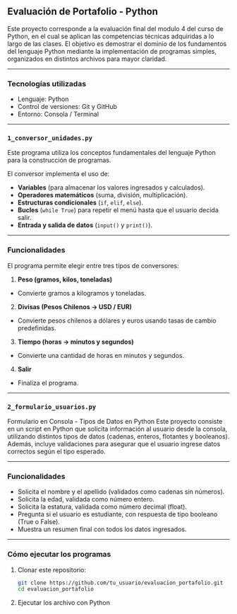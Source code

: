 ## Evaluación de Portafolio - Python

Este proyecto corresponde a la evaluación final del modulo 4 del curso de Python, en el cual se aplican las competencias técnicas adquiridas a lo largo de las clases.
El objetivo es demostrar el dominio de los fundamentos del lenguaje Python mediante la implementación de programas simples, organizados en distintos archivos para mayor claridad.

---

### Tecnologías utilizadas
- Lenguaje: Python
- Control de versiones: Git y GitHub
- Entorno: Consola / Terminal

---

### `1_conversor_unidades.py`

Este programa utiliza los conceptos fundamentales del lenguaje Python para la construcción de programas.

El conversor implementa el uso de:
- **Variables** (para almacenar los valores ingresados y calculados).
- **Operadores matemáticos** (suma, división, multiplicación).
- **Estructuras condicionales** (`if`, `elif`, `else`).
- **Bucles** (`while True`) para repetir el menú hasta que el usuario decida salir.
- **Entrada y salida de datos** (`input()` y `print()`).

---

### Funcionalidades

El programa permite elegir entre tres tipos de conversores:

1. **Peso (gramos, kilos, toneladas)**
- Convierte gramos a kilogramos y toneladas.

2. **Divisas (Pesos Chilenos → USD / EUR)**
- Convierte pesos chilenos a dólares y euros usando tasas de cambio predefinidas.

3. **Tiempo (horas → minutos y segundos)**
- Convierte una cantidad de horas en minutos y segundos.

4. **Salir**
- Finaliza el programa.

---

### `2_formulario_usuarios.py`


Formulario en Consola - Tipos de Datos en Python
Este proyecto consiste en un script en Python que solicita información al usuario desde la consola, utilizando distintos tipos de datos (cadenas, enteros, flotantes y booleanos).
Además, incluye validaciones para asegurar que el usuario ingrese datos correctos según el tipo esperado.

---

### Funcionalidades

- Solicita el nombre y el apellido (validados como cadenas sin números).
- Solicita la edad, validada como número entero.
- Solicita la estatura, validada como número decimal (float).
- Pregunta si el usuario es estudiante, con respuesta de tipo booleano (True o False).
- Muestra un resumen final con todos los datos ingresados.


---

### Cómo ejecutar los programas

1. Clonar este repositorio:
   ```bash
   git clone https://github.com/tu_usuario/evaluacion_portafolio.git
   cd evaluacion_portafolio

2. Ejecutar los archivo con Python
